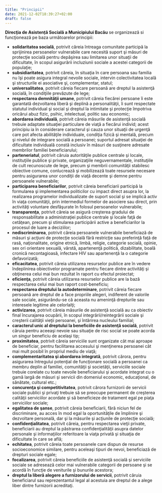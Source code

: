```yaml
---
title: "Principii"
date: 2021-12-02T18:39:27+02:00
draft: false
---
```


**Direcţia de Asistență Socială a Municipiului Bacău** se organizează si funcţionează pe baza următoarelor principii:
- **solidaritatea socială**, potrivit căreia întreaga comunitate participă la sprijinirea persoanelor vulnerabile care necesită suport şi măsuri de protecţie socială pentru depăşirea sau limitarea unor situaţii de dificultate, în scopul asigurării incluziunii sociale a acestei categorii de populaţie;
- **subsidiaritatea**, potrivit căreia, în situaţia în care persoana sau familia nu îşi poate asigura integral nevoile sociale, intervin colectivitatea locală şi structurile ei asociative şi, complementar, statul;
- **universalitatea**, potrivit căreia fiecare persoană are dreptul la asistenţă socială, în condiţiile prevăzute de lege;
- **respectarea demnităţii umane**, potrivit căreia fiecărei persoane îi este garantată dezvoltarea liberă şi deplină a personalităţii, îi sunt respectate statutul individual şi social şi dreptul la intimitate şi protecţie împotriva oricărui abuz fizic, psihic, intelectual, politic sau economic;
- **abordarea individuală**, potrivit căreia măsurile de asistenţă socială trebuie adaptate situaţiei particulare de viaţă a fiecărui individ; acest principiu ia în considerare caracterul şi cauza unor situaţii de urgenţă care pot afecta abilităţile individuale, condiţia fizică şi mentală, precum şi nivelul de integrare socială a persoanei; suportul adresat situaţiei de dificultate individuală constă inclusiv în măsuri de susţinere adresate membrilor familiei beneficiarului;
- **parteneriatul**, potrivit căruia autorităţile publice centrale şi locale, instituţiile publice şi private, organizaţiile neguvernamentale, instituţiile de cult recunoscute de lege, precum şi membrii comunităţii stabilesc obiective comune, conlucrează şi mobilizează toate resursele necesare pentru asigurarea unor condiţii de viaţă decente şi demne pentru persoanele vulnerabile;
- **participarea beneficiarilor**, potrivit căreia beneficiarii participă la formularea şi implementarea politicilor cu impact direct asupra lor, la realizarea programelor individualizate de suport social şi se implică activ în viaţa comunităţii, prin intermediul formelor de asociere sau direct, prin activităţi voluntare desfăşurate în folosul persoanelor vulnerabile;
- **transparenţa**, potrivit căreia se asigură creşterea gradului de responsabilitate a administraţiei publice centrale şi locale faţă de cetăţean, precum şi stimularea participării active a beneficiarilor la procesul de luare a deciziilor;
- **nediscriminarea**, potrivit căreia persoanele vulnerabile beneficiază de măsuri şi acţiuni de protecţie socială fără restricţie sau preferinţă faţă de rasă, naţionalitate, origine etnică, limbă, religie, categorie socială, opinie, sex ori orientare sexuală, vârstă, apartenenţă politică, dizabilitate, boală cronică necontagioasă, infectare HIV sau apartenenţă la o categorie defavorizată;
- **eficacitatea**, potrivit căreia utilizarea resurselor publice are în vedere îndeplinirea obiectivelor programate pentru fiecare dintre activităţi şi obţinerea celui mai bun rezultat în raport cu efectul proiectat;
- **eficienţa**, potrivit căreia utilizarea resurselor publice are la bază respectarea celui mai bun raport cost-beneficiu;
- **respectarea dreptului la autodeterminare**, potrivit căreia fiecare persoană are dreptul de a face propriile alegeri, indiferent de valorile sale sociale, asigurându-se că aceasta nu ameninţă drepturile sau interesele legitime ale celorlalţi;
- **activizarea**, potrivit căreia măsurile de asistenţă socială au ca obiectiv final încurajarea ocupării, în scopul integrării/reintegrării sociale şi creşterii calităţii vieţii persoanei, şi întărirea nucleului familial;
- **caracterul unic al dreptului la beneficiile de asistenţă socială**, potrivit căruia pentru aceeaşi nevoie sau situaţie de risc social se poate acorda un singur beneficiu de acelaşi tip;
- **proximitatea**, potrivit căreia serviciile sunt organizate cât mai aproape de beneficiar, pentru facilitarea accesului şi menţinerea persoanei cât mai mult posibil în propriul mediu de viaţă;
- **complementaritatea şi abordarea integrată**, potrivit cărora, pentru asigurarea întregului potenţial de funcţionare socială a persoanei ca membru deplin al familiei, comunităţii şi societăţii, serviciile sociale trebuie corelate cu toate nevoile beneficiarului şi acordate integrat cu o gamă largă de măsuri şi servicii din domeniul economic, educaţional, de sănătate, cultural etc.;
- **concurenţa şi competitivitatea**, potrivit cărora furnizorii de servicii sociale publici şi privaţi trebuie să se preocupe permanent de creşterea calităţii serviciilor acordate şi să beneficieze de tratament egal pe piaţa serviciilor sociale;
- **egalitatea de şanse**, potrivit căreia beneficiarii, fără niciun fel de discriminare, au acces în mod egal la oportunităţile de împlinire şi dezvoltare personală, dar şi la măsurile şi acţiunile de protecţie socială;
- **confidenţialitatea**, potrivit căreia, pentru respectarea vieţii private, beneficiarii au dreptul la păstrarea confidenţialităţii asupra datelor personale şi informaţiilor referitoare la viaţa privată şi situaţia de dificultate în care se află;
- **echitatea**, potrivit căreia toate persoanele care dispun de resurse socioeconomice similare, pentru aceleaşi tipuri de nevoi, beneficiază de drepturi sociale egale;
- **focalizarea**, potrivit căreia beneficiile de asistenţă socială şi serviciile sociale se adresează celor mai vulnerabile categorii de persoane şi se acordă în funcţie de veniturile şi bunurile acestora;
- **dreptul la liberă alegere a furnizorului de servicii**, potrivit căruia beneficiarul sau reprezentantul legal al acestuia are dreptul de a alege liber dintre furnizorii acreditaţi.
